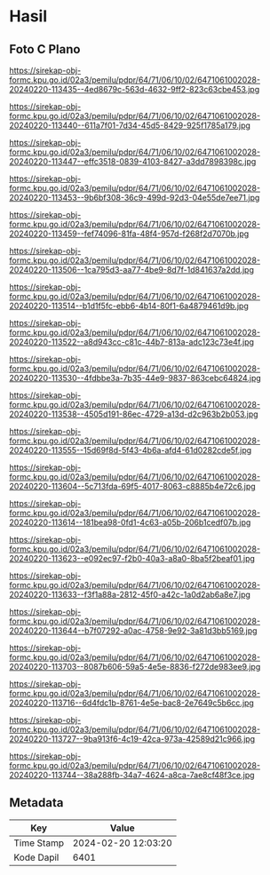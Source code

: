# Hasil

## Foto C Plano

https://sirekap-obj-formc.kpu.go.id/02a3/pemilu/pdpr/64/71/06/10/02/6471061002028-20240220-113435--4ed8679c-563d-4632-9ff2-823c63cbe453.jpg

https://sirekap-obj-formc.kpu.go.id/02a3/pemilu/pdpr/64/71/06/10/02/6471061002028-20240220-113440--611a7f01-7d34-45d5-8429-925f1785a179.jpg

https://sirekap-obj-formc.kpu.go.id/02a3/pemilu/pdpr/64/71/06/10/02/6471061002028-20240220-113447--effc3518-0839-4103-8427-a3dd7898398c.jpg

https://sirekap-obj-formc.kpu.go.id/02a3/pemilu/pdpr/64/71/06/10/02/6471061002028-20240220-113453--9b6bf308-36c9-499d-92d3-04e55de7ee71.jpg

https://sirekap-obj-formc.kpu.go.id/02a3/pemilu/pdpr/64/71/06/10/02/6471061002028-20240220-113459--fef74096-81fa-48f4-957d-f268f2d7070b.jpg

https://sirekap-obj-formc.kpu.go.id/02a3/pemilu/pdpr/64/71/06/10/02/6471061002028-20240220-113506--1ca795d3-aa77-4be9-8d7f-1d841637a2dd.jpg

https://sirekap-obj-formc.kpu.go.id/02a3/pemilu/pdpr/64/71/06/10/02/6471061002028-20240220-113514--b1d1f5fc-ebb6-4b14-80f1-6a4879461d9b.jpg

https://sirekap-obj-formc.kpu.go.id/02a3/pemilu/pdpr/64/71/06/10/02/6471061002028-20240220-113522--a8d943cc-c81c-44b7-813a-adc123c73e4f.jpg

https://sirekap-obj-formc.kpu.go.id/02a3/pemilu/pdpr/64/71/06/10/02/6471061002028-20240220-113530--4fdbbe3a-7b35-44e9-9837-863cebc64824.jpg

https://sirekap-obj-formc.kpu.go.id/02a3/pemilu/pdpr/64/71/06/10/02/6471061002028-20240220-113538--4505d191-86ec-4729-a13d-d2c963b2b053.jpg

https://sirekap-obj-formc.kpu.go.id/02a3/pemilu/pdpr/64/71/06/10/02/6471061002028-20240220-113555--15d69f8d-5f43-4b6a-afd4-61d0282cde5f.jpg

https://sirekap-obj-formc.kpu.go.id/02a3/pemilu/pdpr/64/71/06/10/02/6471061002028-20240220-113604--5c713fda-69f5-4017-8063-c8885b4e72c6.jpg

https://sirekap-obj-formc.kpu.go.id/02a3/pemilu/pdpr/64/71/06/10/02/6471061002028-20240220-113614--181bea98-0fd1-4c63-a05b-206b1cedf07b.jpg

https://sirekap-obj-formc.kpu.go.id/02a3/pemilu/pdpr/64/71/06/10/02/6471061002028-20240220-113623--e092ec97-f2b0-40a3-a8a0-8ba5f2beaf01.jpg

https://sirekap-obj-formc.kpu.go.id/02a3/pemilu/pdpr/64/71/06/10/02/6471061002028-20240220-113633--f3f1a88a-2812-45f0-a42c-1a0d2ab6a8e7.jpg

https://sirekap-obj-formc.kpu.go.id/02a3/pemilu/pdpr/64/71/06/10/02/6471061002028-20240220-113644--b7f07292-a0ac-4758-9e92-3a81d3bb5169.jpg

https://sirekap-obj-formc.kpu.go.id/02a3/pemilu/pdpr/64/71/06/10/02/6471061002028-20240220-113703--8087b606-59a5-4e5e-8836-f272de983ee9.jpg

https://sirekap-obj-formc.kpu.go.id/02a3/pemilu/pdpr/64/71/06/10/02/6471061002028-20240220-113716--6d4fdc1b-8761-4e5e-bac8-2e7649c5b6cc.jpg

https://sirekap-obj-formc.kpu.go.id/02a3/pemilu/pdpr/64/71/06/10/02/6471061002028-20240220-113727--9ba913f6-4c19-42ca-973a-42589d21c966.jpg

https://sirekap-obj-formc.kpu.go.id/02a3/pemilu/pdpr/64/71/06/10/02/6471061002028-20240220-113744--38a288fb-34a7-4624-a8ca-7ae8cf48f3ce.jpg


## Metadata

| Key        | Value               |
| ---------- | ------------------- |
| Time Stamp | 2024-02-20 12:03:20 |
| Kode Dapil | 6401                |



